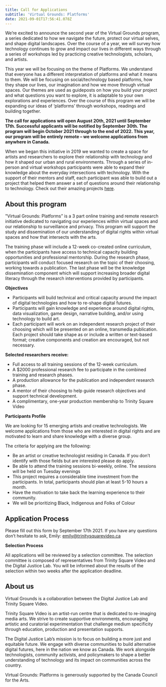```yaml
---
title: Call for Applications
subtitle: 'Virtual Grounds: Platforms'
date: 2021-09-01T17:56:41.078Z
---
```

We’re excited to announce the second year of the Virtual Grounds program, a series dedicated to how we navigate the future, protect our virtual selves, and shape digital landscapes. Over the course of a year, we will survey how technology continues to grow and impact our lives in different ways through a series of workshops led by practicing creative technologists, scholars, and artists.

This year we will be focusing on the theme of Platforms. We understand that everyone has a different interpretation of platforms and what it means to them. We will be focusing on social/technology based platforms, how they shape our lives, our imagination and how we move through virtual spaces. Our themes are used as guideposts on how you build your project and what questions you want to explore, it is adaptable to your own explorations and experiences. Over the course of this program we will be expanding our ideas of ‘platforms’ through workshops, readings and building together. 

**The call for applications will open August 20th, 2021 until September 17th. Successful applicants will be notified by September 30th. The program will begin October 2021 through to the end of 2022. This year, our program will be entirely remote – we welcome applications from anywhere in Canada.**

When we began this initiative in 2019 we wanted to create a space for artists and researchers to explore their relationship with technology and how it shaped our urban and rural environments. Through a series of in-person and virtual workshops participants were able to expand their knowledge about the everyday intersections with technology. With the support of their mentors and staff, each participant was able to build out a project that helped them answer a set of questions around their relationship to technology. Check out their amazing projects  [here](showcase.virtualgrounds.zone).  

## 

## About this program

"Virtual Grounds: Platforms” is a 3 part online training and remote research initiative dedicated to navigating our experiences within virtual spaces and our relationship to surveillance and privacy. This program will support the study and dissemination of our understanding of digital rights within virtual spaces and how that intersects with the arts. 

The training phase will include a 12-week co-created online curriculum, when the participants have access to technical capacity building opportunities and professional mentorship. During the research phase, participants will conduct focused research on the topic of their choosing, working towards a publication. The last phase will be the knowledge dissemination component which will support increasing broader digital literacy through the research interventions provided by participants.

**Objectives**

* Participants will build technical and critical capacity around the impact of digital technologies and how to re-shape digital futures.
* Participants will gain knowledge and experience around digital rights, data visualization, game design, narrative building, and/or using technology to build art.
* Each participant will work on an independent research project of their choosing which will be presented on an online, transmedia publication. Each project should take shape as or include a written or text-based format; creative components and creation are encouraged, but not necessary. 

**Selected researchers receive:**

* Full access to all training sessions of the 12-week curriculum.
* A $2000 professional research fee to participate in the combined training and research phases.
* A production allowance for the publication and independent research phase.
* A mentor of their choosing to help guide research objectives and support technical development.
* A complimentary, one-year production membership to Trinity Square Video

**Participants Profile**

We are looking for 15 emerging artists and creative technologists. We welcome applications from those who are interested in digital rights and are motivated to learn and share knowledge with a diverse group. 

The criteria for applying are the following:

* Be an artist or creative technologist residing in Canada. If you don’t identify with those fields but are interested please do apply.
* Be able to attend the training sessions bi-weekly, online. The sessions will be held on Tuesday evenings
* This project requires a considerable time investment from the participants. In total, participants should plan at least 5-10 hours a month.
* Have the motivation to take back the learning experience to their community.
* We will be prioritizing Black, Indigenous and Folks of Colour

## Application Process

Please fill out this form by September 17th 2021. If you have any questions don’t hesitate to ask, Emily: emily@trinitysquarevideo.ca

**Selection Process**

All applications will be reviewed by a selection committee. The selection committee is composed of representatives from Trinity Square Video and the Digital Justice Lab. You will be informed about the results of the selection within two weeks after the application deadline.

## About us

Virtual Grounds is a collaboration between the Digital Justice Lab and Trinity Square Video. 

Trinity Square Video is an artist-run centre that is dedicated to re-imaging media arts. We strive to create supportive environments, encouraging artistic and curatorial experimentation that challenge medium specificity through education, production and presentation supports.

The Digital Justice Lab’s mission is to focus on building a more just and equitable future. We engage with diverse communities to build alternative digital futures, here in the nation we know as Canada. We work alongside technologists, community activists, and policymakers to shape a better understanding of technology and its impact on communities across the country.

Virtual Grounds: Platforms is generously supported by the Canada Council for the Arts.
